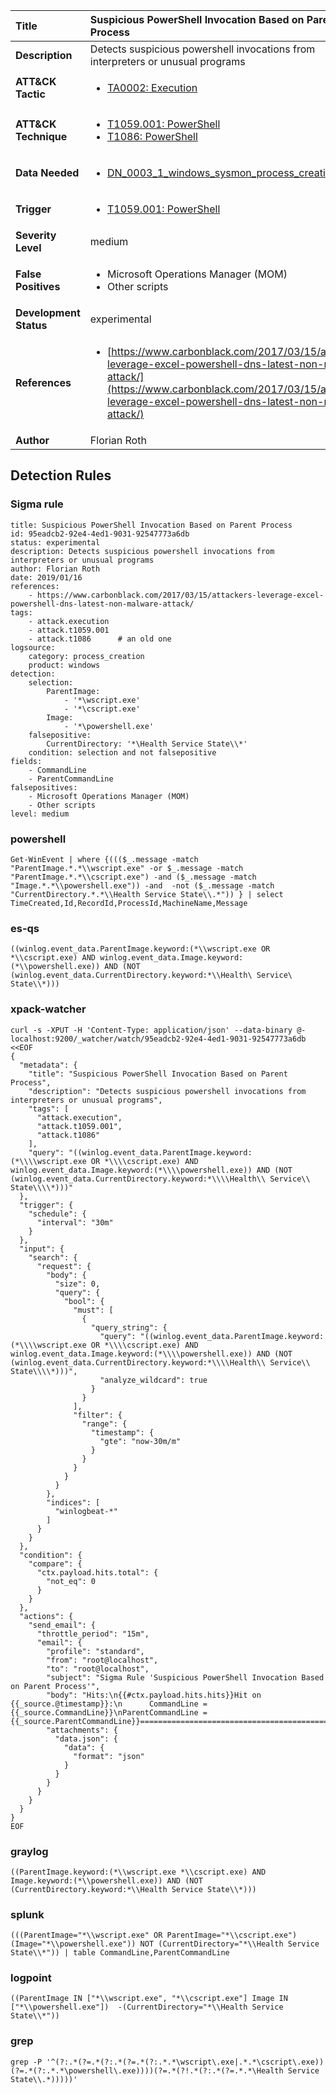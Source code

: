 | Title                    | Suspicious PowerShell Invocation Based on Parent Process       |
|:-------------------------|:------------------|
| **Description**          | Detects suspicious powershell invocations from interpreters or unusual programs |
| **ATT&amp;CK Tactic**    |  <ul><li>[TA0002: Execution](https://attack.mitre.org/tactics/TA0002)</li></ul>  |
| **ATT&amp;CK Technique** | <ul><li>[T1059.001: PowerShell](https://attack.mitre.org/techniques/T1059/001)</li><li>[T1086: PowerShell](https://attack.mitre.org/techniques/T1086)</li></ul>  |
| **Data Needed**          | <ul><li>[DN_0003_1_windows_sysmon_process_creation](../Data_Needed/DN_0003_1_windows_sysmon_process_creation.md)</li></ul>  |
| **Trigger**              | <ul><li>[T1059.001: PowerShell](../Triggers/T1059.001.md)</li></ul>  |
| **Severity Level**       | medium |
| **False Positives**      | <ul><li>Microsoft Operations Manager (MOM)</li><li>Other scripts</li></ul>  |
| **Development Status**   | experimental |
| **References**           | <ul><li>[https://www.carbonblack.com/2017/03/15/attackers-leverage-excel-powershell-dns-latest-non-malware-attack/](https://www.carbonblack.com/2017/03/15/attackers-leverage-excel-powershell-dns-latest-non-malware-attack/)</li></ul>  |
| **Author**               | Florian Roth |


## Detection Rules

### Sigma rule

```
title: Suspicious PowerShell Invocation Based on Parent Process
id: 95eadcb2-92e4-4ed1-9031-92547773a6db
status: experimental
description: Detects suspicious powershell invocations from interpreters or unusual programs
author: Florian Roth
date: 2019/01/16
references:
    - https://www.carbonblack.com/2017/03/15/attackers-leverage-excel-powershell-dns-latest-non-malware-attack/
tags:
    - attack.execution
    - attack.t1059.001
    - attack.t1086      # an old one
logsource:
    category: process_creation
    product: windows
detection:
    selection:
        ParentImage:
            - '*\wscript.exe'
            - '*\cscript.exe'
        Image:
            - '*\powershell.exe'
    falsepositive:
        CurrentDirectory: '*\Health Service State\\*'
    condition: selection and not falsepositive
fields:
    - CommandLine
    - ParentCommandLine
falsepositives:
    - Microsoft Operations Manager (MOM)
    - Other scripts
level: medium

```





### powershell
    
```
Get-WinEvent | where {((($_.message -match "ParentImage.*.*\\wscript.exe" -or $_.message -match "ParentImage.*.*\\cscript.exe") -and ($_.message -match "Image.*.*\\powershell.exe")) -and  -not ($_.message -match "CurrentDirectory.*.*\\Health Service State\\.*")) } | select TimeCreated,Id,RecordId,ProcessId,MachineName,Message
```


### es-qs
    
```
((winlog.event_data.ParentImage.keyword:(*\\wscript.exe OR *\\cscript.exe) AND winlog.event_data.Image.keyword:(*\\powershell.exe)) AND (NOT (winlog.event_data.CurrentDirectory.keyword:*\\Health\ Service\ State\\*)))
```


### xpack-watcher
    
```
curl -s -XPUT -H 'Content-Type: application/json' --data-binary @- localhost:9200/_watcher/watch/95eadcb2-92e4-4ed1-9031-92547773a6db <<EOF
{
  "metadata": {
    "title": "Suspicious PowerShell Invocation Based on Parent Process",
    "description": "Detects suspicious powershell invocations from interpreters or unusual programs",
    "tags": [
      "attack.execution",
      "attack.t1059.001",
      "attack.t1086"
    ],
    "query": "((winlog.event_data.ParentImage.keyword:(*\\\\wscript.exe OR *\\\\cscript.exe) AND winlog.event_data.Image.keyword:(*\\\\powershell.exe)) AND (NOT (winlog.event_data.CurrentDirectory.keyword:*\\\\Health\\ Service\\ State\\\\*)))"
  },
  "trigger": {
    "schedule": {
      "interval": "30m"
    }
  },
  "input": {
    "search": {
      "request": {
        "body": {
          "size": 0,
          "query": {
            "bool": {
              "must": [
                {
                  "query_string": {
                    "query": "((winlog.event_data.ParentImage.keyword:(*\\\\wscript.exe OR *\\\\cscript.exe) AND winlog.event_data.Image.keyword:(*\\\\powershell.exe)) AND (NOT (winlog.event_data.CurrentDirectory.keyword:*\\\\Health\\ Service\\ State\\\\*)))",
                    "analyze_wildcard": true
                  }
                }
              ],
              "filter": {
                "range": {
                  "timestamp": {
                    "gte": "now-30m/m"
                  }
                }
              }
            }
          }
        },
        "indices": [
          "winlogbeat-*"
        ]
      }
    }
  },
  "condition": {
    "compare": {
      "ctx.payload.hits.total": {
        "not_eq": 0
      }
    }
  },
  "actions": {
    "send_email": {
      "throttle_period": "15m",
      "email": {
        "profile": "standard",
        "from": "root@localhost",
        "to": "root@localhost",
        "subject": "Sigma Rule 'Suspicious PowerShell Invocation Based on Parent Process'",
        "body": "Hits:\n{{#ctx.payload.hits.hits}}Hit on {{_source.@timestamp}}:\n      CommandLine = {{_source.CommandLine}}\nParentCommandLine = {{_source.ParentCommandLine}}================================================================================\n{{/ctx.payload.hits.hits}}",
        "attachments": {
          "data.json": {
            "data": {
              "format": "json"
            }
          }
        }
      }
    }
  }
}
EOF

```


### graylog
    
```
((ParentImage.keyword:(*\\wscript.exe *\\cscript.exe) AND Image.keyword:(*\\powershell.exe)) AND (NOT (CurrentDirectory.keyword:*\\Health Service State\\*)))
```


### splunk
    
```
(((ParentImage="*\\wscript.exe" OR ParentImage="*\\cscript.exe") (Image="*\\powershell.exe")) NOT (CurrentDirectory="*\\Health Service State\\*")) | table CommandLine,ParentCommandLine
```


### logpoint
    
```
((ParentImage IN ["*\\wscript.exe", "*\\cscript.exe"] Image IN ["*\\powershell.exe"])  -(CurrentDirectory="*\\Health Service State\\*"))
```


### grep
    
```
grep -P '^(?:.*(?=.*(?:.*(?=.*(?:.*.*\wscript\.exe|.*.*\cscript\.exe))(?=.*(?:.*.*\powershell\.exe))))(?=.*(?!.*(?:.*(?=.*.*\Health Service State\\.*)))))'
```



